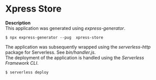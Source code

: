 # Xpress Store
__Description__  
This application was generated using _express-generator_.  
```
$ npx express-generator --pug  xpress-store
```  
The application was subsequently wrapped using the _serverless-http_ package for Serverless. See _bin/handler.js_.  
The deployment of the application is handled using the _Serverless Framework CLI_.  
```
$ serverless deploy  
```  
